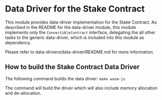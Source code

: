
# Data Driver for the Stake Contract

This module provides data-driver implementation for the Stake Contract.
As described in the README for the data-driver module, this module
implements only the `ConvertibleContract` interface, delegating the all
other tasks to the generic data-driver, which is included into this module
as dependency.

Please refer to data-drivers/data-driver/README.md for more information.

## How to build the Stake Contract Data Driver

The following command builds the data driver:
`make wasm-js`

The command will build the driver which will also include memory allocation and de-allocation.
